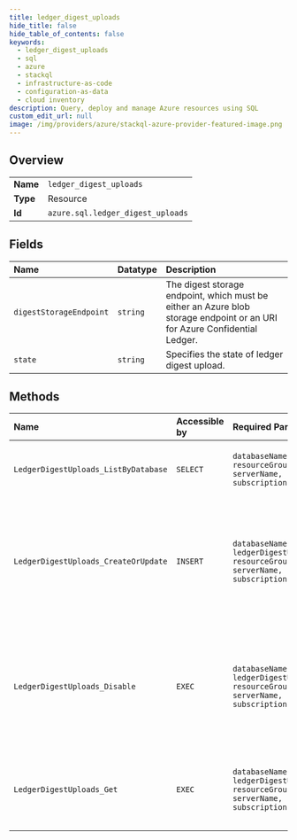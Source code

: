 ```yaml
---
title: ledger_digest_uploads
hide_title: false
hide_table_of_contents: false
keywords:
  - ledger_digest_uploads
  - sql
  - azure    
  - stackql
  - infrastructure-as-code
  - configuration-as-data
  - cloud inventory
description: Query, deploy and manage Azure resources using SQL
custom_edit_url: null
image: /img/providers/azure/stackql-azure-provider-featured-image.png
---
```

  
    

## Overview
<table><tbody>
<tr><td><b>Name</b></td><td><code>ledger_digest_uploads</code></td></tr>
<tr><td><b>Type</b></td><td>Resource</td></tr>
<tr><td><b>Id</b></td><td><code>azure.sql.ledger_digest_uploads</code></td></tr>
</tbody></table>

## Fields
| Name | Datatype | Description |
|:-----|:---------|:------------|
| `digestStorageEndpoint` | `string` | The digest storage endpoint, which must be either an Azure blob storage endpoint or an URI for Azure Confidential Ledger. |
| `state` | `string` | Specifies the state of ledger digest upload. |
## Methods
| Name | Accessible by | Required Params | Description |
|:-----|:--------------|:----------------|:------------|
| `LedgerDigestUploads_ListByDatabase` | `SELECT` | `databaseName, resourceGroupName, serverName, subscriptionId` | Gets all ledger digest upload settings on a database. |
| `LedgerDigestUploads_CreateOrUpdate` | `INSERT` | `databaseName, ledgerDigestUploads, resourceGroupName, serverName, subscriptionId` | Enables upload ledger digests to an Azure Storage account or an Azure Confidential Ledger instance. |
| `LedgerDigestUploads_Disable` | `EXEC` | `databaseName, ledgerDigestUploads, resourceGroupName, serverName, subscriptionId` | Disables uploading ledger digests to an Azure Storage account or an Azure Confidential Ledger instance. |
| `LedgerDigestUploads_Get` | `EXEC` | `databaseName, ledgerDigestUploads, resourceGroupName, serverName, subscriptionId` | Gets the current ledger digest upload configuration for a database. |
